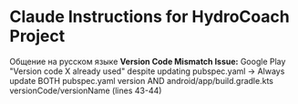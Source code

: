 # Claude Instructions for HydroCoach Project
Общение на русском языке
**Version Code Mismatch Issue:** Google Play "Version code X already used" despite updating pubspec.yaml → Always update BOTH pubspec.yaml version AND android/app/build.gradle.kts versionCode/versionName (lines 43-44)